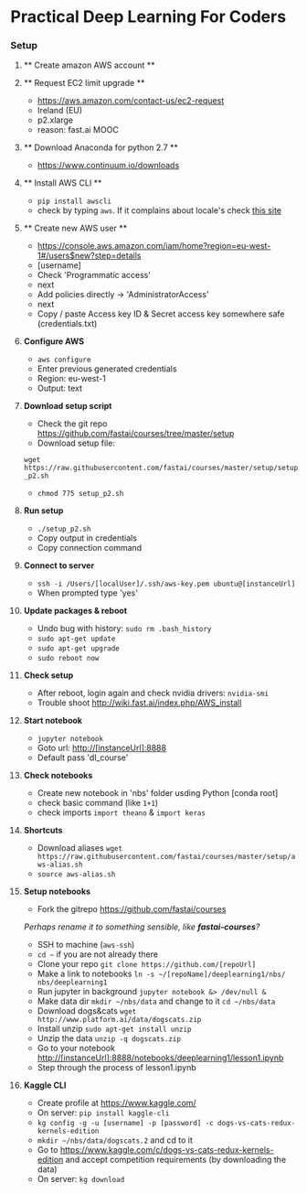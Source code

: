 # Practical Deep Learning For Coders

### Setup

1. ** Create amazon AWS account **

2. ** Request EC2 limit upgrade **
	* <https://aws.amazon.com/contact-us/ec2-request>
	* Ireland (EU)
	* p2.xlarge
	* reason: fast.ai MOOC

3. ** Download Anaconda for python 2.7 **
	* <https://www.continuum.io/downloads>

4. ** Install AWS CLI **
	* `pip install awscli`
	* check by typing `aws`. If it complains about locale's check [this site](https://coderwall.com/p/-k_93g/mac-os-x-valueerror-unknown-locale-utf-8-in-python)
	
		
5. ** Create new AWS user **
	* <https://console.aws.amazon.com/iam/home?region=eu-west-1#/users$new?step=details>
	* [username] 
	* Check 'Programmatic access'
	* next
	* Add policies directly -> 'AdministratorAccess'
	* next
	* Copy / paste Access key ID & Secret access key somewhere safe (credentials.txt)
	
6. **Configure AWS**
	* `aws configure`
	* Enter previous generated credentials
	* Region: eu-west-1
	* Output: text

7. **Download setup script**
	* Check the git repo <https://github.com/fastai/courses/tree/master/setup>
	* Download setup file: 
	
	`wget https://raw.githubusercontent.com/fastai/courses/master/setup/setup_p2.sh` 	
	* `chmod 775 setup_p2.sh`
	
8. **Run setup**
	* `./setup_p2.sh`
	* Copy output in credentials
	* Copy connection command
	
9. **Connect to server**
	* `ssh -i /Users/[localUser]/.ssh/aws-key.pem ubuntu@[instanceUrl]`
	* When prompted type 'yes'

10. **Update packages & reboot**
	* Undo bug with history: `sudo rm .bash_history`
	* `sudo apt-get update`
	* `sudo apt-get upgrade`
	* `sudo reboot now`
	
11. **Check setup**
	* After reboot, login again and check nvidia drivers: `nvidia-smi`
	* Trouble shoot <http://wiki.fast.ai/index.php/AWS_install> 
	
12. **Start notebook**
	* `jupyter notebook`
	* Goto url: <http://[instanceUrl]:8888>
	* Default pass 'dl_course'

13. **Check notebooks**
	* Create new notebook in 'nbs' folder usding Python [conda root]
	* check basic command (like `1+1`)
	* check imports `import theano` & `import keras`
	
14. **Shortcuts**
	* Download aliases 
	`wget https://raw.githubusercontent.com/fastai/courses/master/setup/aws-alias.sh`
	* `source aws-alias.sh`

15. **Setup notebooks**
	* Fork the gitrepo <https://github.com/fastai/courses>
	
	*Perhaps rename it to something sensible, like **fastai-courses**?*
	
	* SSH to machine (`aws-ssh`)
	* `cd ~` if you are not already there
	* Clone your repo `git clone https://github.com/[repoUrl]`
	* Make a link to notebooks `ln -s ~/[repoName]/deeplearning1/nbs/ nbs/deeplearning1`
	* Run jupyter in background `jupyter notebook &> /dev/null &`
	* Make data dir `mkdir ~/nbs/data` and change to it `cd ~/nbs/data`
	* Download dogs&cats `wget http://www.platform.ai/data/dogscats.zip`
	* Install unzip `sudo apt-get install unzip`
	* Unzip the data `unzip -q dogscats.zip`
	* Go to your notebook <http://[instanceUrl]:8888/notebooks/deeplearning1/lesson1.ipynb>
	* Step through the process of lesson1.ipynb
	 
16. **Kaggle CLI**
	* Create profile at <https://www.kaggle.com/>
	* On server: `pip install kaggle-cli`
	* `kg config -g -u [username] -p [password] -c dogs-vs-cats-redux-kernels-edition`
	* `mkdir ~/nbs/data/dogscats.2` and cd to it
	* Go to <https://www.kaggle.com/c/dogs-vs-cats-redux-kernels-edition> and accept competition requirements (by downloading the data)
	* On server: `kg download`
	


	 	

